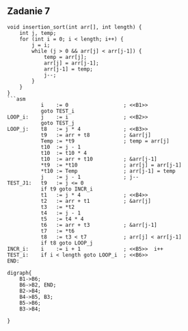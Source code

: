 ## Zadanie 7

```c=
void insertion_sort(int arr[], int length) {
    int j, temp;
    for (int i = 0; i < length; i++) {
        j = i;
        while (j > 0 && arr[j] < arr[j-1]) {
            temp = arr[j];
            arr[j] = arr[j-1];
            arr[j-1] = temp;
            j--;
        }
    }
}
```asm         
           i    := 0                  ; <<B1>>
           goto TEST_i            
LOOP_i:    j    := i                  ; <<B2>>
           goto TEST_j                
LOOP_j:    t8   := j * 4              ; <<B3>>
           t9   := arr + t8           ; &arr[j]
           Temp := *t9                ; temp = arr[j]
           t10  := j - 1              
           t10  := t10 * 4
           t10  := arr + t10          ; &arr[j-1]
           *t9  := *t10               ; arr[j] = arr[j-1]
           *t10 := Temp               ; arr[j-1] = temp
           j    := j - 1              ; j--
TEST_J1:   t9   := j <= 0
           if t9 goto INCR_i
           t1   := j * 4              ; <<B4>>
           t2   := arr + t1           ; &arr[j]
           t3   := *t2
           t4   := j - 1
           t5   := t4 * 4
           t6   := arr + t3           ; &arr[j-1]
           t7   := *t6
           t8   := t3 < t7            ; arr[j] < arr[j-1]
           if t8 goto LOOP_j       
INCR_i:    i    := i + 1              ; <<B5>>  i++
TEST_i:    if i < length goto LOOP_i  ; <<B6>>
END:
```

```graphviz
digraph{
    B1->B6;
    B6->B2, END;
    B2->B4;
    B4->B5, B3;
    B5->B6;
    B3->B4;
    
}
```